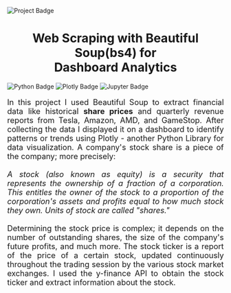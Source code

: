 ![Project Badge](https://img.shields.io/badge/Web%20Scraping-Python-green)
    <h1 align="center">
        Web Scraping with Beautiful Soup(bs4) for<br>Dashboard Analytics
    </h1>
<!-- Linguagens -->
![Python Badge](https://img.shields.io/badge/Python-3776AB?logo=python&logoColor=fff&style=flat-square)
![Plotly Badge](https://img.shields.io/badge/Plotly-3F4F75?logo=plotly&logoColor=fff&style=flat-square)
![Jupyter Badge](https://img.shields.io/badge/Jupyter-F37626?logo=jupyter&logoColor=fff&style=flat-square)

<p style="text-align: justify; font-size: large;">In this project I used Beautiful Soup to extract financial data like historical <b>share prices</b> and quarterly revenue reports from Tesla, Amazon, AMD, and GameStop. After collecting the data I displayed it on a dashboard to identify patterns or trends using Plotly - another Python Library for data visualization. 
A company's stock share is a piece of the company; more precisely:<br><br>
<i>A stock (also known as equity) is a security that represents the ownership of a fraction of a corporation. This entitles the owner of the stock to a proportion of the corporation's assets and profits equal to how much stock they own. Units of stock are called "shares."</i><br><br>
Determining the stock price is complex; it depends on the number of outstanding shares, the size of the company's future profits, and much more. The stock ticker is a report of the price of a certain stock, updated continuously throughout the trading session by the various stock market exchanges.
I used the  y-finance API to obtain the stock ticker and extract information about the stock.
</p>